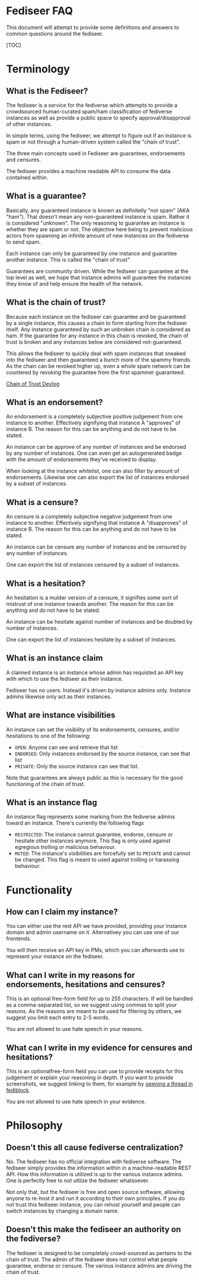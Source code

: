 # Fediseer FAQ

This document will attempt to provide some definitions and answers to common questions around the fediseer.

[TOC]

# Terminology

## What is the Fediseer?

The fediseer is a service for the fediverse which attempts to provide a crowdsourced human-curated spam/ham classification of fediverse instances as well as provide a public space to specify approval/disapproval of other instances.

In simple terms, using the fediseer, we attempt to figure out if an instance is spam or not through a human-driven system called the "chain of trust".

The three main concepts used in Fediseer are guarantees, endorsements and censures.

The fediseer provides a machine readable API to consume the data contained within.

## What is a guarantee?

Basically, any guaranteed instance is known as definitelly "not spam" (AKA "ham"). That doesn't mean any non-guaranteed instance is spam. Rather it is considered "unknown". The only reasoning to guarantee an instance is whether they are spam or not. The objective here being to prevent malicious actors from spawning an infinite amount of new instances on the fediverse to send spam.

Each instance can only be guaranteed by one instance and guarantee another instance. This is called the "chain of trust"

Guarantees are community driven. While the fediseer can guarantee at the top level as well, we hope that instance admins will guarantee the instances they know of and help ensure the health of the network.

## What is the chain of trust?

Because each instance on the fediseer can guarantee and be guaranteed by a single instance, this causes a chain to form starting from the fediseer itself. Any instance guaranteed by such an unbroken chain is considered as ham. If the guarantee for any instance in this chain is revoked, the chain of trust is broken and any instances below are considered not-guaranteed.

This allows the fediseer to quickly deal with spam instances that sneaked into the fediseer and then guaranteed a bunch more of the spammy friends. As the chain can be revoked higher up, even a whole spam network can be countered by revoking the guarantee from the first spammer guaranteed.

[Chain of Trust Devlog](https://dbzer0.com/blog/overseer-a-fediverse-chain-of-trust/)

## What is an endorsement?

An endorsement is a completely subjective positive judgement from one instance to another. Effectively signifying that instance A "approves" of instance B. The reason for this can be anything and do not have to be stated.

An instance can be approve of any number of instances and be endorsed by any number of instances. One can even get an autogenerated badge with the amount of endorsements they've received to display.

When looking at the instance whitelist, one can also filter by amount of endorsements. Likewise one can also export the list of instances endorsed by a subset of instances.

## What is a censure?

An censure is a completely subjective negative judgement from one instance to another. Effectively signifying that instance A "disapproves" of instance B. The reason for this can be anything and do not have to be stated.

An instance can be censure any number of instances and be censured by any number of instances.

One can export the list of instances censured by a subset of instances.

## What is a hesitation?

An hesitation is a mulder version of a censure, it signifies some sort of mistrust of one instance towards another. The reason for this can be anything and do not have to be stated.

An instance can be hesitate against number of instances and be doubted by number of instances.

One can export the list of instances hesitate by a subset of instances.

## What is an instance claim

A claimed instance is an instance whose admin has requisted an API key with which to use the fediseer as their instance.

Fediseer has no users. Instead it's driven by instance admins only. Instance admins likewise only act as their instances.

## What are instance visibilities

An instance can set the visibility of its endorsements, censures, and/or hesitations to one of the following:

* `OPEN`: Anyone can see and retrieve that list
* `ENDORSED`: Only instances endorsed by the source instance, can see that list
* `PRIVATE`: Only the source instance can see that list.

Note that guarantees are always public as this is necessary for the good functioning of the chain of trust.

## What is an instance flag

An instance flag represents some marking from the fediverse admins toward an instance. There's currently the following flags

* `RESTRICTED`: The instance cannot guarantee, endorse, censure or hesitate other instances anymore. This flag is only used against egregious trolling or malicious behaviour.
* `MUTED`: The instance's visibilities are forcefully set to `PRIVATE` and cannot be changed. This flag is meant to used against trolling or harassing behaviour.

# Functionality

## How can I claim my instance?

You can either use the rest API we have provided, providing your instance domain and admin username on it. Alternativey you can use one of our frontends.

You will then receive an API key in PMs, which you can afterwards use to represent your instance on the fediseer.

## What can I write in my reasons for endorsements, hesitations and censures?

This is an optional free-form field for up to 255 characters. If will be handled as a comma-separated list, so we suggest using commas to split your reasons. As the reasons are meant to be used for filtering by others, we suggest you limit each entry to 2-5 words.

You are not allowed to use hate speech in your reasons.

## What can I write in my evidence for censures and hesitations?

This is an optionalfree-form field you can use to provide receipts for this judgement or explain your reasoning in depth. If you want to provide screenshots, we suggest linking to them, for example by [opening a thread in fediblock](https://lemmy.dbzer0.com/c/fediblock).

You are not allowed to use hate speech in your evidence.

# Philosophy

## Doesn't this all cause fediverse centralization?

No. The fediseer has no official integration with fediverse software. The fediseer simply provides the information within in a machine-readable REST API. How this information is utilized is up to the various instance admins. One is perfectly free to not utilize the fediseer whatsoever.

Not only that, but the fediseer is free and open source software, allowing anyone to re-host it and run it according to their own principles. If you do not trust this fediseer instance, you can rehost yourself and people can switch instances by changing a domain name.

## Doesn't this make the fediseer an authority on the fediverse?

The fediseer is designed to be completely crowd-sourced as pertains to the chain of trust. The admin of the fediseer does not control what people guarantee, endorse or censure. The various instance admins are driving the chain of trust.
